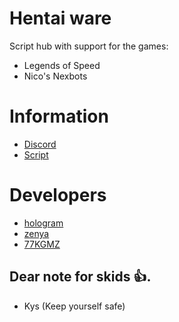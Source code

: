 
# Hentai ware

Script hub with support for the games:
- Legends of Speed
- Nico's Nexbots

# Information

- [Discord](discord.gg/pfe48nR6p4)
 - [Script]()
# Developers

- [hologram](https://discordlookup.com/user/894588861827645460)
- [zenya](https://discordlookup.com/user/308653982622941184)
- [77KGMZ](https://discordlookup.com/user/571413988240261304)

## Dear note for skids 👍.

- Kys (Keep yourself safe)
